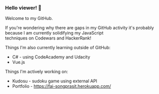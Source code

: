 ### Hello viewer! 👋

Welcome to my GitHub.

If you're wondering why there are gaps in my GitHub activity it's probably because I am currently solidifying my JavaScript    
techniques on Codewars and HackerRank!

Things I'm also currently learning outside of GitHub:
- C# - using CodeAcademy and Udacity
- Vue.js     

Things I'm actively working on:
- Kudosu - sudoku game using external API
- Portfolio - https://fai-songprasit.herokuapp.com/


<!--
**fai-songprasit/fai-songprasit** is a ✨ _special_ ✨ repository because its `README.md` (this file) appears on your GitHub profile.

Here are some ideas to get you started:

- 🔭 I’m currently working on ...
- 🌱 I’m currently learning ...
- 👯 I’m looking to collaborate on ...
- 🤔 I’m looking for help with ...
- 💬 Ask me about ...
- 📫 How to reach me: ...
- 😄 Pronouns: ...
- ⚡ Fun fact: ...
-->
